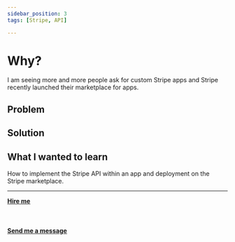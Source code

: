 ```yaml
---
sidebar_position: 3
tags: [Stripe, API]

---
```


# Why?

I am seeing more and more people ask for custom Stripe apps and Stripe recently launched their marketplace for apps.

## Problem

## Solution

## What I wanted to learn

How to implement the Stripe API within an app and deployment on the Stripe marketplace.

<hr></hr>

<a href="https://calendly.com/mattherzog/business-chat" target="_blank"><b><u>Hire me</u></b></a>
<br></br>
<br></br>
<a href="mailto:matt@mattherzog.me" target="_blank"><b><u>Send me a message</u></b></a>